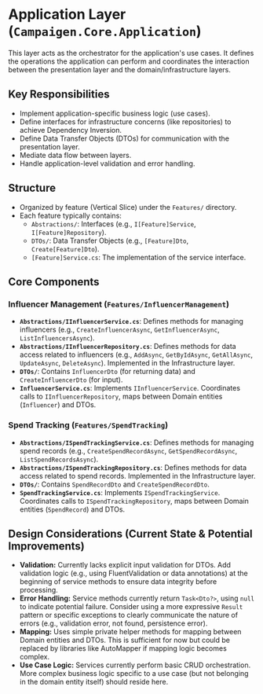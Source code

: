 # Application Layer (`Campaigen.Core.Application`)

This layer acts as the orchestrator for the application's use cases. It defines the operations the application can perform and coordinates the interaction between the presentation layer and the domain/infrastructure layers.

## Key Responsibilities

- Implement application-specific business logic (use cases).
- Define interfaces for infrastructure concerns (like repositories) to achieve Dependency Inversion.
- Define Data Transfer Objects (DTOs) for communication with the presentation layer.
- Mediate data flow between layers.
- Handle application-level validation and error handling.

## Structure

- Organized by feature (Vertical Slice) under the `Features/` directory.
- Each feature typically contains:
  - `Abstractions/`: Interfaces (e.g., `I[Feature]Service`, `I[Feature]Repository`).
  - `DTOs/`: Data Transfer Objects (e.g., `[Feature]Dto`, `Create[Feature]Dto`).
  - `[Feature]Service.cs`: The implementation of the service interface.

## Core Components

### Influencer Management (`Features/InfluencerManagement`)

- **`Abstractions/IInfluencerService.cs`**: Defines methods for managing influencers (e.g., `CreateInfluencerAsync`, `GetInfluencerAsync`, `ListInfluencersAsync`).
- **`Abstractions/IInfluencerRepository.cs`**: Defines methods for data access related to influencers (e.g., `AddAsync`, `GetByIdAsync`, `GetAllAsync`, `UpdateAsync`, `DeleteAsync`). Implemented in the Infrastructure layer.
- **`DTOs/`**: Contains `InfluencerDto` (for returning data) and `CreateInfluencerDto` (for input).
- **`InfluencerService.cs`**: Implements `IInfluencerService`. Coordinates calls to `IInfluencerRepository`, maps between Domain entities (`Influencer`) and DTOs.

### Spend Tracking (`Features/SpendTracking`)

- **`Abstractions/ISpendTrackingService.cs`**: Defines methods for managing spend records (e.g., `CreateSpendRecordAsync`, `GetSpendRecordAsync`, `ListSpendRecordsAsync`).
- **`Abstractions/ISpendTrackingRepository.cs`**: Defines methods for data access related to spend records. Implemented in the Infrastructure layer.
- **`DTOs/`**: Contains `SpendRecordDto` and `CreateSpendRecordDto`.
- **`SpendTrackingService.cs`**: Implements `ISpendTrackingService`. Coordinates calls to `ISpendTrackingRepository`, maps between Domain entities (`SpendRecord`) and DTOs.

## Design Considerations (Current State & Potential Improvements)

- **Validation:** Currently lacks explicit input validation for DTOs. Add validation logic (e.g., using FluentValidation or data annotations) at the beginning of service methods to ensure data integrity before processing.
- **Error Handling:** Service methods currently return `Task<Dto?>`, using `null` to indicate potential failure. Consider using a more expressive `Result` pattern or specific exceptions to clearly communicate the nature of errors (e.g., validation error, not found, persistence error).
- **Mapping:** Uses simple private helper methods for mapping between Domain entities and DTOs. This is sufficient for now but could be replaced by libraries like AutoMapper if mapping logic becomes complex.
- **Use Case Logic:** Services currently perform basic CRUD orchestration. More complex business logic specific to a use case (but not belonging in the domain entity itself) should reside here.
